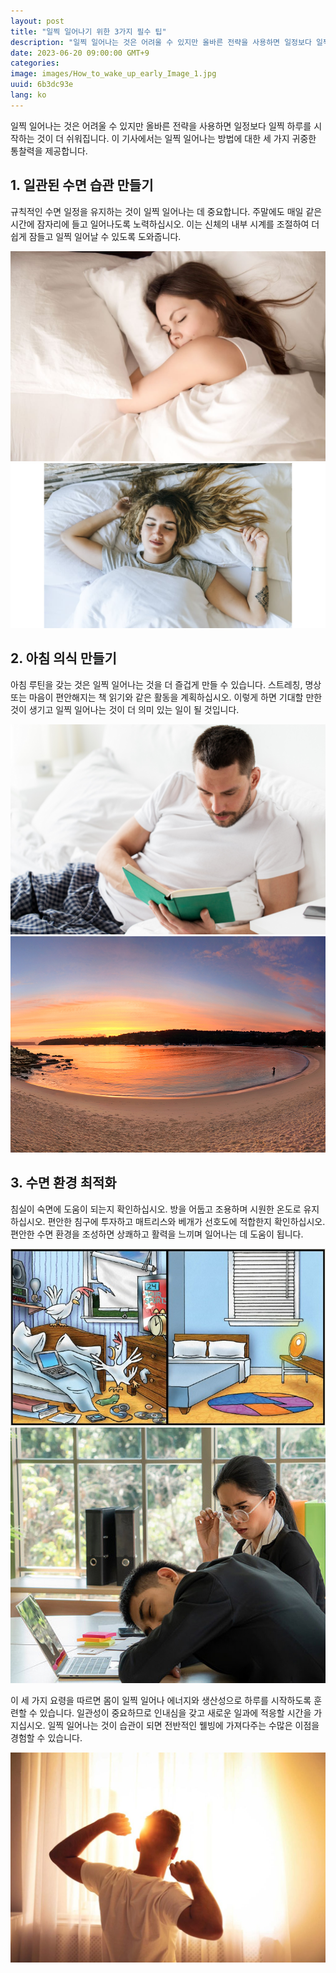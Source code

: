 ```yaml
---
layout: post
title: "일찍 일어나기 위한 3가지 필수 팁"
description: "일찍 일어나는 것은 어려울 수 있지만 올바른 전략을 사용하면 일정보다 일찍 하루를 시작하는 것이 더 쉬워집니다. 이 기사에서는 일찍 일어나는 방법에 대한 세 가지 귀중한 통찰력을 제공합니다. #일찍일어나기 #생산성 #수면습관 #아침루틴 #수면환경 #건강한습관 #일찍시작하는날 #피트니스 #웰빙 #스트레칭 #명상 #건강한삶 #좋은습관 #일찍일어나는법"
date: 2023-06-20 09:00:00 GMT+9
categories: 
image: images/How_to_wake_up_early_Image_1.jpg
uuid: 6b3dc93e
lang: ko
---
```


일찍 일어나는 것은 어려울 수 있지만 올바른 전략을 사용하면 일정보다 일찍 하루를 시작하는 것이 더 쉬워집니다. 이 기사에서는 일찍 일어나는 방법에 대한 세 가지 귀중한 통찰력을 제공합니다.

## 1. 일관된 수면 습관 만들기
규칙적인 수면 일정을 유지하는 것이 일찍 일어나는 데 중요합니다. 주말에도 매일 같은 시간에 잠자리에 들고 일어나도록 노력하십시오. 이는 신체의 내부 시계를 조절하여 더 쉽게 잠들고 일찍 일어날 수 있도록 도와줍니다.

![](images/1._Establish_a_Consistent_Sleep_Routine_Image_1.jpg)
![](images/1._Establish_a_Consistent_Sleep_Routine_Image_2.jpg)


## 2. 아침 의식 만들기
아침 루틴을 갖는 것은 일찍 일어나는 것을 더 즐겁게 만들 수 있습니다. 스트레칭, 명상 또는 마음이 편안해지는 책 읽기와 같은 활동을 계획하십시오. 이렇게 하면 기대할 만한 것이 생기고 일찍 일어나는 것이 더 의미 있는 일이 될 것입니다.

![](images/2._Create_a_Morning_Ritual_Image_1.jpg)
![](images/2._Create_a_Morning_Ritual_Image_5.jpg)


## 3. 수면 환경 최적화
침실이 숙면에 도움이 되는지 확인하십시오. 방을 어둡고 조용하며 시원한 온도로 유지하십시오. 편안한 침구에 투자하고 매트리스와 베개가 선호도에 적합한지 확인하십시오. 편안한 수면 환경을 조성하면 상쾌하고 활력을 느끼며 일어나는 데 도움이 됩니다.

![](images/3._Optimize_your_Sleep_Environment_Image_1.jpg)
![](images/3._Optimize_your_Sleep_Environment_Image_5.jpg)




이 세 가지 요령을 따르면 몸이 일찍 일어나 에너지와 생산성으로 하루를 시작하도록 훈련할 수 있습니다. 일관성이 중요하므로 인내심을 갖고 새로운 일과에 적응할 시간을 가지십시오. 일찍 일어나는 것이 습관이 되면 전반적인 웰빙에 가져다주는 수많은 이점을 경험할 수 있습니다.

![](images/How_to_wake_up_early_Image_2.jpg)